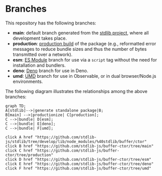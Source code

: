 <!--

@license Apache-2.0

Copyright (c) 2022 The Stdlib Authors.

Licensed under the Apache License, Version 2.0 (the "License");
you may not use this file except in compliance with the License.
You may obtain a copy of the License at

    http://www.apache.org/licenses/LICENSE-2.0

Unless required by applicable law or agreed to in writing, software
distributed under the License is distributed on an "AS IS" BASIS,
WITHOUT WARRANTIES OR CONDITIONS OF ANY KIND, either express or implied.
See the License for the specific language governing permissions and
limitations under the License.

-->

# Branches

This repository has the following branches:

-   **main**: default branch generated from the [stdlib project][stdlib-url], where all development takes place.
-   **production**: [production build][production-url] of the package (e.g., reformatted error messages to reduce bundle sizes and thus the number of bytes transmitted over a network).
-   **esm**: [ES Module][esm-url] branch for use via a `script` tag without the need for installation and bundlers.
-   **deno**: [Deno][deno-url] branch for use in Deno.
-   **umd**: [UMD][umd-url] branch for use in Observable, or in dual browser/Node.js environments.

The following diagram illustrates the relationships among the above branches:

```mermaid
graph TD;
A[stdlib]-->|generate standalone package|B;
B[main] -->|productionize| C[production];
C -->|bundle| D[esm];
C -->|bundle| E[deno];
C -->|bundle| F[umd];

click A href "https://github.com/stdlib-js/stdlib/tree/develop/lib/node_modules/%40stdlib/buffer/ctor"
click B href "https://github.com/stdlib-js/buffer-ctor/tree/main"
click C href "https://github.com/stdlib-js/buffer-ctor/tree/production"
click D href "https://github.com/stdlib-js/buffer-ctor/tree/esm"
click E href "https://github.com/stdlib-js/buffer-ctor/tree/deno"
click F href "https://github.com/stdlib-js/buffer-ctor/tree/umd"
```

[stdlib-url]: https://github.com/stdlib-js/stdlib/tree/develop/lib/node_modules/%40stdlib/buffer/ctor
[production-url]: https://github.com/stdlib-js/buffer-ctor/tree/production
[deno-url]: https://github.com/stdlib-js/buffer-ctor/tree/deno
[umd-url]: https://github.com/stdlib-js/buffer-ctor/tree/umd
[esm-url]: https://github.com/stdlib-js/buffer-ctor/tree/esm